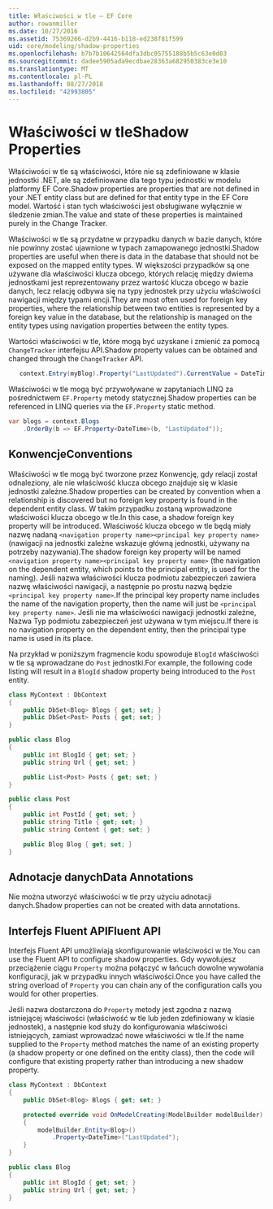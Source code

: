 ```yaml
---
title: Właściwości w tle — EF Core
author: rowanmiller
ms.date: 10/27/2016
ms.assetid: 75369266-d2b9-4416-b118-ed238f81f599
uid: core/modeling/shadow-properties
ms.openlocfilehash: b7b7b10642564dfa3dbc05755188b5b5c63e0d03
ms.sourcegitcommit: dadee5905ada9ecdbae28363a682950383ce3e10
ms.translationtype: MT
ms.contentlocale: pl-PL
ms.lasthandoff: 08/27/2018
ms.locfileid: "42993805"
---
```

# <a name="shadow-properties"></a><span data-ttu-id="f7186-102">Właściwości w tle</span><span class="sxs-lookup"><span data-stu-id="f7186-102">Shadow Properties</span></span>

<span data-ttu-id="f7186-103">Właściwości w tle są właściwości, które nie są zdefiniowane w klasie jednostki .NET, ale są zdefiniowane dla tego typu jednostki w modelu platformy EF Core.</span><span class="sxs-lookup"><span data-stu-id="f7186-103">Shadow properties are properties that are not defined in your .NET entity class but are defined for that entity type in the EF Core model.</span></span> <span data-ttu-id="f7186-104">Wartość i stan tych właściwości jest obsługiwane wyłącznie w śledzenie zmian.</span><span class="sxs-lookup"><span data-stu-id="f7186-104">The value and state of these properties is maintained purely in the Change Tracker.</span></span>

<span data-ttu-id="f7186-105">Właściwości w tle są przydatne w przypadku danych w bazie danych, które nie powinny zostać ujawnione w typach zamapowanego jednostki.</span><span class="sxs-lookup"><span data-stu-id="f7186-105">Shadow properties are useful when there is data in the database that should not be exposed on the mapped entity types.</span></span> <span data-ttu-id="f7186-106">W większości przypadków są one używane dla właściwości klucza obcego, których relację między dwiema jednostkami jest reprezentowany przez wartość klucza obcego w bazie danych, lecz relację odbywa się na typy jednostek przy użyciu właściwości nawigacji między typami encji.</span><span class="sxs-lookup"><span data-stu-id="f7186-106">They are most often used for foreign key properties, where the relationship between two entities is represented by a foreign key value in the database, but the relationship is managed on the entity types using navigation properties between the entity types.</span></span>

<span data-ttu-id="f7186-107">Wartości właściwości w tle, które mogą być uzyskane i zmienić za pomocą `ChangeTracker` interfejsu API.</span><span class="sxs-lookup"><span data-stu-id="f7186-107">Shadow property values can be obtained and changed through the `ChangeTracker` API.</span></span>

``` csharp
   context.Entry(myBlog).Property("LastUpdated").CurrentValue = DateTime.Now;
```

<span data-ttu-id="f7186-108">Właściwości w tle mogą być przywoływane w zapytaniach LINQ za pośrednictwem `EF.Property` metody statycznej.</span><span class="sxs-lookup"><span data-stu-id="f7186-108">Shadow properties can be referenced in LINQ queries via the `EF.Property` static method.</span></span>

``` csharp
var blogs = context.Blogs
    .OrderBy(b => EF.Property<DateTime>(b, "LastUpdated"));
```

## <a name="conventions"></a><span data-ttu-id="f7186-109">Konwencje</span><span class="sxs-lookup"><span data-stu-id="f7186-109">Conventions</span></span>

<span data-ttu-id="f7186-110">Właściwości w tle mogą być tworzone przez Konwencję, gdy relacji został odnaleziony, ale nie właściwość klucza obcego znajduje się w klasie jednostki zależne.</span><span class="sxs-lookup"><span data-stu-id="f7186-110">Shadow properties can be created by convention when a relationship is discovered but no foreign key property is found in the dependent entity class.</span></span> <span data-ttu-id="f7186-111">W takim przypadku zostaną wprowadzone właściwości klucza obcego w tle.</span><span class="sxs-lookup"><span data-stu-id="f7186-111">In this case, a shadow foreign key property will be introduced.</span></span> <span data-ttu-id="f7186-112">Właściwość klucza obcego w tle będą miały nazwę nadaną `<navigation property name><principal key property name>` (nawigacji na jednostki zależne wskazuje główną jednostki, używany na potrzeby nazywania).</span><span class="sxs-lookup"><span data-stu-id="f7186-112">The shadow foreign key property will be named `<navigation property name><principal key property name>` (the navigation on the dependent entity, which points to the principal entity, is used for the naming).</span></span> <span data-ttu-id="f7186-113">Jeśli nazwa właściwości klucza podmiotu zabezpieczeń zawiera nazwę właściwości nawigacji, a następnie po prostu nazwą będzie `<principal key property name>`.</span><span class="sxs-lookup"><span data-stu-id="f7186-113">If the principal key property name includes the name of the navigation property, then the name will just be `<principal key property name>`.</span></span> <span data-ttu-id="f7186-114">Jeśli nie ma właściwości nawigacji jednostki zależne, Nazwa Typ podmiotu zabezpieczeń jest używana w tym miejscu.</span><span class="sxs-lookup"><span data-stu-id="f7186-114">If there is no navigation property on the dependent entity, then the principal type name is used in its place.</span></span>

<span data-ttu-id="f7186-115">Na przykład w poniższym fragmencie kodu spowoduje `BlogId` właściwości w tle są wprowadzane do `Post` jednostki.</span><span class="sxs-lookup"><span data-stu-id="f7186-115">For example, the following code listing will result in a `BlogId` shadow property being introduced to the `Post` entity.</span></span>

<!-- [!code-csharp[Main](samples/core/Modeling/Conventions/Samples/ShadowForeignKey.cs)] -->
``` csharp
class MyContext : DbContext
{
    public DbSet<Blog> Blogs { get; set; }
    public DbSet<Post> Posts { get; set; }
}

public class Blog
{
    public int BlogId { get; set; }
    public string Url { get; set; }

    public List<Post> Posts { get; set; }
}

public class Post
{
    public int PostId { get; set; }
    public string Title { get; set; }
    public string Content { get; set; }

    public Blog Blog { get; set; }
}
```

## <a name="data-annotations"></a><span data-ttu-id="f7186-116">Adnotacje danych</span><span class="sxs-lookup"><span data-stu-id="f7186-116">Data Annotations</span></span>

<span data-ttu-id="f7186-117">Nie można utworzyć właściwości w tle przy użyciu adnotacji danych.</span><span class="sxs-lookup"><span data-stu-id="f7186-117">Shadow properties can not be created with data annotations.</span></span>

## <a name="fluent-api"></a><span data-ttu-id="f7186-118">Interfejs Fluent API</span><span class="sxs-lookup"><span data-stu-id="f7186-118">Fluent API</span></span>

<span data-ttu-id="f7186-119">Interfejs Fluent API umożliwiają skonfigurowanie właściwości w tle.</span><span class="sxs-lookup"><span data-stu-id="f7186-119">You can use the Fluent API to configure shadow properties.</span></span> <span data-ttu-id="f7186-120">Gdy wywołujesz przeciążenie ciągu `Property` można połączyć w łańcuch dowolne wywołania konfiguracji, jak w przypadku innych właściwości.</span><span class="sxs-lookup"><span data-stu-id="f7186-120">Once you have called the string overload of `Property` you can chain any of the configuration calls you would for other properties.</span></span>

<span data-ttu-id="f7186-121">Jeśli nazwa dostarczona do `Property` metody jest zgodna z nazwą istniejącej właściwości (właściwość w tle lub jeden zdefiniowany w klasie jednostek), a następnie kod służy do konfigurowania właściwości istniejących, zamiast wprowadzać nowe właściwości w tle.</span><span class="sxs-lookup"><span data-stu-id="f7186-121">If the name supplied to the `Property` method matches the name of an existing property (a shadow property or one defined on the entity class), then the code will configure that existing property rather than introducing a new shadow property.</span></span>

<!-- [!code-csharp[Main](samples/core/Modeling/FluentAPI/Samples/ShadowProperty.cs?highlight=7,8)] -->
``` csharp
class MyContext : DbContext
{
    public DbSet<Blog> Blogs { get; set; }

    protected override void OnModelCreating(ModelBuilder modelBuilder)
    {
        modelBuilder.Entity<Blog>()
            .Property<DateTime>("LastUpdated");
    }
}

public class Blog
{
    public int BlogId { get; set; }
    public string Url { get; set; }
}
```
